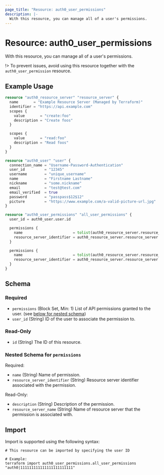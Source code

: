 ```yaml
---
page_title: "Resource: auth0_user_permissions"
description: |-
  With this resource, you can manage all of a user's permissions.
---
```


# Resource: auth0_user_permissions

With this resource, you can manage all of a user's permissions.

!> To prevent issues, avoid using this resource together with the `auth0_user_permission` resource.

## Example Usage

```terraform
resource "auth0_resource_server" "resource_server" {
  name       = "Example Resource Server (Managed by Terraform)"
  identifier = "https://api.example.com"
  scopes {
    value       = "create:foo"
    description = "Create foos"
  }

  scopes {
    value       = "read:foo"
    description = "Read foos"
  }
}

resource "auth0_user" "user" {
  connection_name = "Username-Password-Authentication"
  user_id         = "12345"
  username        = "unique_username"
  name            = "Firstname Lastname"
  nickname        = "some.nickname"
  email           = "test@test.com"
  email_verified  = true
  password        = "passpass$12$12"
  picture         = "https://www.example.com/a-valid-picture-url.jpg"
}

resource "auth0_user_permissions" "all_user_permissions" {
  user_id = auth0_user.user.id

  permissions {
    name                       = tolist(auth0_resource_server.resource_server.scopes)[0]
    resource_server_identifier = auth0_resource_server.resource_server.identifier
  }

  permissions {
    name                       = tolist(auth0_resource_server.resource_server.scopes)[1]
    resource_server_identifier = auth0_resource_server.resource_server.identifier
  }
}
```

<!-- schema generated by tfplugindocs -->
## Schema

### Required

- `permissions` (Block Set, Min: 1) List of API permissions granted to the user. (see [below for nested schema](#nestedblock--permissions))
- `user_id` (String) ID of the user to associate the permission to.

### Read-Only

- `id` (String) The ID of this resource.

<a id="nestedblock--permissions"></a>
### Nested Schema for `permissions`

Required:

- `name` (String) Name of permission.
- `resource_server_identifier` (String) Resource server identifier associated with the permission.

Read-Only:

- `description` (String) Description of the permission.
- `resource_server_name` (String) Name of resource server that the permission is associated with.

## Import

Import is supported using the following syntax:

```shell
# This resource can be imported by specifying the user ID

# Example:
terraform import auth0_user_permissions.all_user_permissions "auth0|111111111111111111111111"
```
